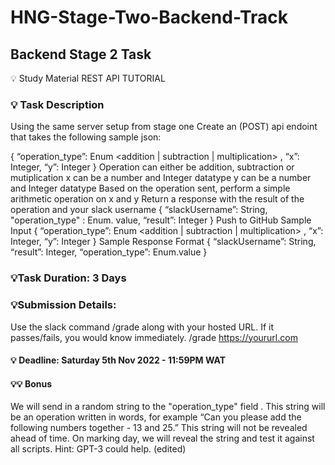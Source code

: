 # HNG-Stage-Two-Backend-Track
## Backend Stage 2 Task
:bulb: Study Material
REST API TUTORIAL
### :bulb: Task Description

Using the same server setup from stage one
Create an (POST) api endoint that takes the following sample json:

{ “operation_type”: Enum <addition | subtraction | multiplication> , “x”: Integer, “y”: Integer }
Operation can either be addition, subtraction or mutiplication
x can be a number and Integer datatype
y can be a number and Integer datatype
Based on the operation sent, perform a simple arithmetic operation on x and y
Return a response with the result of the operation and your slack username
{ “slackUsername”: String, "operation_type" : Enum. value, “result”: Integer }
Push to GitHub
Sample Input { “operation_type”: Enum <addition | subtraction | multiplication> , “x”: Integer, “y”: Integer }
Sample Response Format { “slackUsername”: String, “result”: Integer, “operation_type”: Enum.value }

### :bulb:Task Duration: 3 Days
### :bulb:Submission Details:
Use the slack command /grade along with your hosted URL. If it passes/fails, you would know immediately.
/grade https://yoururl.com
#### :bulb: Deadline: Saturday 5th Nov 2022 - 11:59PM WAT
#### :bulb::bulb: Bonus
We will send in a random string to the "operation_type" field . This string will be an operation written in words, for example “Can you please add the following numbers together - 13 and 25.”
This string will not be revealed ahead of time. On marking day, we will reveal the string and test it against all scripts.
Hint: GPT-3 could help. (edited) 
